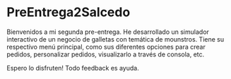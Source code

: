 ﻿# PreEntrega2Salcedo

Bienvenidos a mi segunda pre-entrega. He desarrollado un simulador interactivo de un negocio de galletas con temática de mounstros. Tiene su respectivo menú principal, como sus diferentes opciones para
crear pedidos, personalizar pedidos, visualizarlo a través de consola, etc.

Espero lo disfruten! Todo feedback es ayuda.
